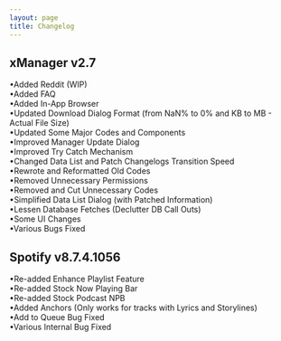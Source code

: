 ```yaml
---
layout: page
title: Changelog
---
```



xManager v2.7
--------------------
•Added Reddit (WIP)  
•Added FAQ  
•Added In-App Browser  
•Updated Download Dialog Format (from NaN% to 0% and KB to MB - Actual File Size)  
•Updated Some Major Codes and Components  
•Improved Manager Update Dialog  
•Improved Try Catch Mechanism  
•Changed Data List and Patch Changelogs Transition Speed  
•Rewrote and Reformatted Old Codes  
•Removed Unnecessary Permissions  
•Removed and Cut Unnecessary Codes  
•Simplified Data List Dialog (with Patched Information)  
•Lessen Database Fetches (Declutter DB Call Outs)  
•Some UI Changes  
•Various Bugs Fixed  

Spotify v8.7.4.1056
--------------------  
•Re-added Enhance Playlist Feature  
•Re-added Stock Now Playing Bar  
•Re-added Stock Podcast NPB  
•Added Anchors (Only works for tracks with Lyrics and Storylines)  
•Add to Queue Bug Fixed  
•Various Internal Bug Fixed  
